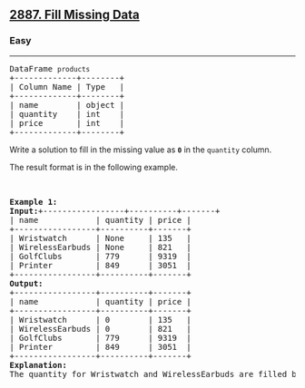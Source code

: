 <h2><a href="https://leetcode.com/problems/fill-missing-data/?envType=study-plan-v2&envId=introduction-to-pandas&lang=pythondata">2887. Fill Missing Data</a></h2><h3>Easy</h3><hr><pre>
DataFrame <code>products</code>
+-------------+--------+
| Column Name | Type   |
+-------------+--------+
| name        | object |
| quantity    | int    |
| price       | int    |
+-------------+--------+
</pre>

<p>Write a solution to fill in the missing value as <code><strong>0</strong></code> in the <code>quantity</code> column.</p>

<p>The result format is in the following example.</p>

<p>&nbsp;</p>
<pre>
<strong class="example">Example 1:</strong>
<strong>Input:</strong>+-----------------+----------+-------+
| name            | quantity | price |
+-----------------+----------+-------+
| Wristwatch      | None     | 135   |
| WirelessEarbuds | None     | 821   |
| GolfClubs       | 779      | 9319  |
| Printer         | 849      | 3051  |
+-----------------+----------+-------+
<strong>Output:
</strong>+-----------------+----------+-------+
| name            | quantity | price |
+-----------------+----------+-------+
| Wristwatch      | 0        | 135   |
| WirelessEarbuds | 0        | 821   |
| GolfClubs       | 779      | 9319  |
| Printer         | 849      | 3051  |
+-----------------+----------+-------+
<strong>Explanation:</strong> 
The quantity for Wristwatch and WirelessEarbuds are filled by 0.</pre>

